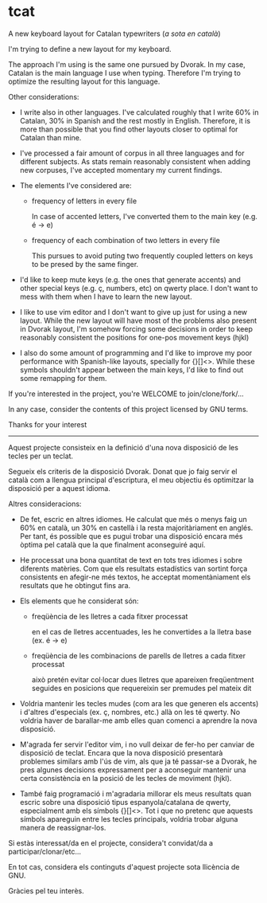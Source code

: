 tcat
====

A new keyboard layout for Catalan typewriters (*a sota en català*)

I'm trying to define a new layout for my keyboard.

The approach I'm using is the same one pursued by Dvorak. In my case, Catalan is the main language I use when typing. Therefore I'm trying to optimize the resulting layout for this language.

Other considerations:

* I write also in other languages. I've calculated roughly that I write 60% in Catalan, 30% in Spanish and the rest mostly in English. Therefore, it is more than possible that you find other layouts closer to optimal for Catalan than mine.

* I've processed a fair amount of corpus in all three languages and for different subjects. As stats remain reasonably consistent when adding new corpuses, I've accepted momentary my current findings.

* The elements I've considered are:

  - frequency of letters in every file

    In case of accented letters, I've converted them to the main key (e.g. é -> e)

  - frequency of each combination of two letters in every file

    This pursues to avoid puting two frequently coupled letters on keys to be presed by the same finger.

* I'd like to keep mute keys (e.g. the ones that generate accents) and other
  special keys (e.g. ç, numbers, etc) on qwerty place. I don't want to mess
  with them when I have to learn the new layout.

* I like to use vim editor and I don't want to give up just for using a new
  layout. While the new layout will have most of the problems also present in
  Dvorak layout, I'm somehow forcing some decisions in order to keep reasonably
  consistent the positions for one-pos movement keys (hjkl)

* I also do some amount of programming and I'd like to improve my poor
  performance with Spanish-like layouts, specially for {}[]\<\>. While these
  symbols shouldn't appear between the main keys, I'd like to find out some
  remapping for them.

If you're interested in the project, you're WELCOME to join/clone/fork/...

In any case, consider the contents of this project licensed by GNU terms.

Thanks for your interest


-----


Aquest projecte consisteix en la definició d'una nova disposició de les tecles per un teclat.

Segueix els criteris de la disposició Dvorak. Donat que jo faig servir el català com a llengua principal d'escriptura, el meu objectiu és optimitzar la disposició per a aquest idioma.

Altres consideracions:

* De fet, escric en altres idiomes. He calculat que més o menys faig un 60% en català, un 30% en castellà i la resta majoritàriament en anglés. Per tant, és possible que es pugui trobar una disposició encara més òptima pel català que la que finalment aconseguiré aquí.

* He processat una bona quantitat de text en tots tres idiomes i sobre diferents matèries. Com que els resultats estadístics van sortint força consistents en afegir-ne més textos, he acceptat momentàniament els resultats que he obtingut fins ara.

* Els elements que he considerat són:

    - freqüència de les lletres a cada fitxer processat

      en el cas de lletres accentuades, les he convertides a la lletra base (ex. é -> e)

    - freqüència de les combinacions de parells de lletres a cada fitxer processat

      això pretén evitar col·locar dues lletres que apareixen freqüentment
      seguides en posicions que requereixin ser premudes pel mateix dit

* Voldria mantenir les tecles mudes (com ara les que generen els accents) i
  d'altres d'especials (ex. ç, nombres, etc.) allà on les té qwerty. No voldria
  haver de barallar-me amb elles quan comenci a aprendre la nova disposició.

* M'agrada fer servir l'editor vim, i no vull deixar de fer-ho per canviar de
  disposició de teclat. Encara que la nova disposició presentarà problemes
  similars amb l'ús de vim, als que ja té passar-se a Dvorak, he pres algunes
  decisions expressament per a aconseguir mantenir una certa consistència en la
  posició de les tecles de moviment (hjkl).

* També faig programació i m'agradaria millorar els meus resultats quan escric
  sobre una disposició tipus espanyola/catalana de qwerty, especialment amb els
  símbols {}[]\<\>. Tot i que no pretenc que aquests símbols apareguin entre
  les tecles principals, voldria trobar alguna manera de reassignar-los.

Si estàs interessat/da en el projecte, considera't convidat/da a participar/clonar/etc...

En tot cas, considera els continguts d'aquest projecte sota llicència de GNU.

Gràcies pel teu interès.


